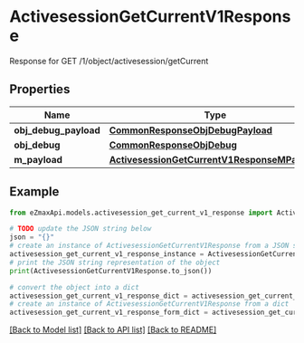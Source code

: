 # ActivesessionGetCurrentV1Response

Response for GET /1/object/activesession/getCurrent

## Properties

Name | Type | Description | Notes
------------ | ------------- | ------------- | -------------
**obj_debug_payload** | [**CommonResponseObjDebugPayload**](CommonResponseObjDebugPayload.md) |  | 
**obj_debug** | [**CommonResponseObjDebug**](CommonResponseObjDebug.md) |  | [optional] 
**m_payload** | [**ActivesessionGetCurrentV1ResponseMPayload**](ActivesessionGetCurrentV1ResponseMPayload.md) |  | 

## Example

```python
from eZmaxApi.models.activesession_get_current_v1_response import ActivesessionGetCurrentV1Response

# TODO update the JSON string below
json = "{}"
# create an instance of ActivesessionGetCurrentV1Response from a JSON string
activesession_get_current_v1_response_instance = ActivesessionGetCurrentV1Response.from_json(json)
# print the JSON string representation of the object
print(ActivesessionGetCurrentV1Response.to_json())

# convert the object into a dict
activesession_get_current_v1_response_dict = activesession_get_current_v1_response_instance.to_dict()
# create an instance of ActivesessionGetCurrentV1Response from a dict
activesession_get_current_v1_response_form_dict = activesession_get_current_v1_response.from_dict(activesession_get_current_v1_response_dict)
```
[[Back to Model list]](../README.md#documentation-for-models) [[Back to API list]](../README.md#documentation-for-api-endpoints) [[Back to README]](../README.md)


